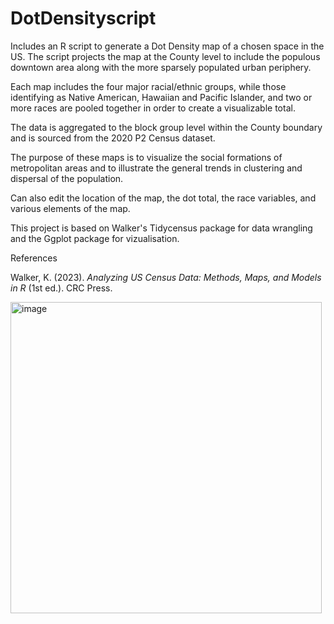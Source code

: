# DotDensityscript
Includes an R script to generate a Dot Density map of a chosen space in the US.  The script projects the map at the County level to include the populous downtown area along with the more sparsely populated urban periphery.

Each map includes the four major racial/ethnic groups, while those identifying as Native American, Hawaiian and Pacific Islander, and two or more races are pooled together in order to create a visualizable total.

The data is aggregated to the block group level within the County boundary and is sourced from the 2020 P2 Census dataset. 

The purpose of these maps is to visualize the social formations of metropolitan areas and to illustrate the general trends in clustering and dispersal of the population.

Can also edit the location of the map, the dot total, the race variables, and various elements of the map.

This project is based on Walker's Tidycensus package for data wrangling and the Ggplot package for vizualisation.


References

Walker, K. (2023). *Analyzing US Census Data: Methods, Maps, and Models in R* (1st ed.). CRC Press.

<img width="498" alt="image" src="https://user-images.githubusercontent.com/91633301/190879950-24f82d78-284b-4816-8a64-928166278f2e.png">
